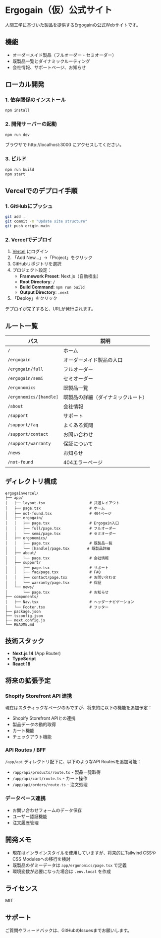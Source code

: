 # Ergogain（仮）公式サイト

人間工学に基づいた製品を提供するErgogainの公式Webサイトです。

## 機能

- オーダーメイド製品（フルオーダー・セミオーダー）
- 既製品一覧とダイナミックルーティング
- 会社情報、サポートページ、お知らせ

## ローカル開発

### 1. 依存関係のインストール

```bash
npm install
```

### 2. 開発サーバーの起動

```bash
npm run dev
```

ブラウザで http://localhost:3000 にアクセスしてください。

### 3. ビルド

```bash
npm run build
npm start
```

## Vercelでのデプロイ手順

### 1. GitHubにプッシュ

```bash
git add .
git commit -m "Update site structure"
git push origin main
```

### 2. Vercelでデプロイ

1. [Vercel](https://vercel.com) にログイン
2. 「Add New...」→「Project」をクリック
3. GitHubリポジトリを選択
4. プロジェクト設定：
   - **Framework Preset**: Next.js（自動検出）
   - **Root Directory**: `/`
   - **Build Command**: `npm run build`
   - **Output Directory**: `.next`
5. 「Deploy」をクリック

デプロイが完了すると、URLが発行されます。

## ルート一覧

| パス | 説明 |
|------|------|
| `/` | ホーム |
| `/ergogain` | オーダーメイド製品の入口 |
| `/ergogain/full` | フルオーダー |
| `/ergogain/semi` | セミオーダー |
| `/ergonomics` | 既製品一覧 |
| `/ergonomics/[handle]` | 既製品の詳細（ダイナミックルート） |
| `/about` | 会社情報 |
| `/support` | サポート |
| `/support/faq` | よくある質問 |
| `/support/contact` | お問い合わせ |
| `/support/warranty` | 保証について |
| `/news` | お知らせ |
| `/not-found` | 404エラーページ |

## ディレクトリ構成

```
ergogainvercel/
├── app/
│   ├── layout.tsx                    # 共通レイアウト
│   ├── page.tsx                      # ホーム
│   ├── not-found.tsx                 # 404ページ
│   ├── ergogain/
│   │   ├── page.tsx                  # Ergogain入口
│   │   ├── full/page.tsx             # フルオーダー
│   │   └── semi/page.tsx             # セミオーダー
│   ├── ergonomics/
│   │   ├── page.tsx                  # 既製品一覧
│   │   └── [handle]/page.tsx        # 既製品詳細
│   ├── about/
│   │   └── page.tsx                  # 会社情報
│   ├── support/
│   │   ├── page.tsx                  # サポート
│   │   ├── faq/page.tsx              # FAQ
│   │   ├── contact/page.tsx          # お問い合わせ
│   │   └── warranty/page.tsx         # 保証
│   └── news/
│       └── page.tsx                  # お知らせ
├── components/
│   ├── Nav.tsx                       # ヘッダーナビゲーション
│   └── Footer.tsx                    # フッター
├── package.json
├── tsconfig.json
├── next.config.js
└── README.md
```

## 技術スタック

- **Next.js 14** (App Router)
- **TypeScript**
- **React 18**

## 将来の拡張予定

### Shopify Storefront API 連携

現在はスタティックなページのみですが、将来的に以下の機能を追加予定：

- Shopify Storefront APIとの連携
- 製品データの動的取得
- カート機能
- チェックアウト機能

### API Routes / BFF

`/app/api` ディレクトリ配下に、以下のようなAPI Routesを追加可能：

- `/app/api/products/route.ts` - 製品一覧取得
- `/app/api/cart/route.ts` - カート操作
- `/app/api/orders/route.ts` - 注文処理

### データベース連携

- お問い合わせフォームのデータ保存
- ユーザー認証機能
- 注文履歴管理

## 開発メモ

- 現在はインラインスタイルを使用していますが、将来的にTailwind CSSやCSS Modulesへの移行を検討
- 既製品のダミーデータは `app/ergonomics/page.tsx` で定義
- 環境変数が必要になった場合は `.env.local` を作成

## ライセンス

MIT

## サポート

ご質問やフィードバックは、GitHubのIssuesまでお願いします。
